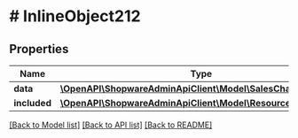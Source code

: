# # InlineObject212

## Properties

Name | Type | Description | Notes
------------ | ------------- | ------------- | -------------
**data** | [**\OpenAPI\ShopwareAdminApiClient\Model\SalesChannelDomain**](SalesChannelDomain.md) |  | [optional]
**included** | [**\OpenAPI\ShopwareAdminApiClient\Model\Resource[]**](Resource.md) |  | [optional]

[[Back to Model list]](../../README.md#models) [[Back to API list]](../../README.md#endpoints) [[Back to README]](../../README.md)
